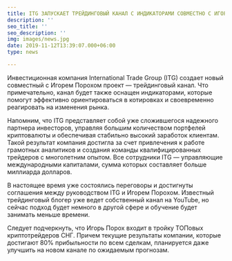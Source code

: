 ```yaml
---
title: ITG ЗАПУСКАЕТ ТРЕЙДИНГОВЫЙ КАНАЛ С ИНДИКАТОРАМИ СОВМЕСТНО С ИГОРЕМ ПОРОХОМ
description: ''
seo_title: ''
seo_description: ''
img: images/news.jpg
date: 2019-11-12T13:39:07.000+06:00
type: news

---
```

Инвестиционная компания International Trade Group (ITG) создает новый совместный с Игорем Порохом проект — трейдинговый канал. Что примечательно, канал будет также оснащен индикаторами, которые помогут эффективно ориентироваться в котировках и своевременно реагировать на изменения рынка.

Напомним, что ITG представляет собой уже сложившегося надежного партнера инвесторов, управляя большим количеством портфелей криптовалюты и обеспечивая стабильно высокий заработок клиентам. Такой результат компания достигла за счет привлечения к работе грамотных аналитиков и создания команды квалифицированных трейдеров с многолетним опытом. Все сотрудники ITG — управляющие международными капиталами, сумма которых составляет больше миллиарда долларов.

В настоящее время уже состоялись переговоры и достигнуты соглашения между руководством ITG и Игорем Порохом. Известный трейдинговый блогер уже ведет собственный канал на YouTube, но сейчас подход будет немного в другой сфере и обучение будет занимать меньше времени.

Следует подчеркнуть, что Игорь Порох входит в тройку ТОПовых криптотрейдеров СНГ. Причем текущие результаты компании, которые достигают 80% прибыльности по всем сделкам, планируется даже улучшить на новом канале по ожидаемым прогнозам.